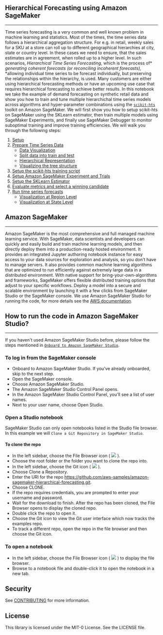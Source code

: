 ## Hierarchical Forecasting using Amazon SageMaker
----
Time series forecasting is a very common and well known problem in machine learning and statistics. Most of the times, the time series data follows a hierarchical aggregation structure.  For e.g. in retail, weekly sales for a SKU at a store can roll up to different geographical hierarchies at city, state or country level. In these cases we need to ensure, that the sales estimates are in agreement, when rolled up to a higher level. In such scenarios, *Hierarchical Time Series Forecasting*, which is the process of* *generating coherent forecasts* *(or reconciling* *incoherent forecasts),* *allowing individual time series to be forecast individually, but preserving the relationships within the hierarchy, is used.
Many customers are either using hierarchical forecasting methods or have an upcoming use case that requires hierarchical forecasting to achieve better results. In this notebook we take the example of demand forecasting on synthetic retail data and show you how to train and tune multiple hierarchichal time series models across algorithms and hyper-parameter combinations using the [`scikit-hts`](#https://scikit-hts.readthedocs.io/_/downloads/en/stable/pdf/) toolkit on Amazon SageMaker. We will first show you how to setup scikit-hts on SageMaker using the SKLearn estimator, then train multiple models using SageMaker Experiments, and finally use SageMaker Debugger to monitor suboptimal training and improve training efficiencies. We will walk you through the following steps:

1.	[Setup](#Setup)
2.	[Prepare Time Series Data](#Prepare-Time-Series-Data)
    - [Data Visualization](#Data-Visualization)
    - [Split data into train and test](#Split-data-into-train-and-test)
    - [Hierarchical Representation](#Hierarchical-Representation)
    - [Visualizing the tree structure](#Visualizing-the-tree-structure)
3.	[Setup the scikit-hts training script](#section3)
4.  [Setup Amazon SageMaker Experiment and Trials](#section4)
5.	[Setup the SKLearn Estimator](#section5)
6.	[Evaluate metrics and select a winning candidate](#section7)
7.	[Run time series forecasts](#Run-time-series-forecasts)
    - [Visualization at Region Level](#Visualization-at-Region-Level)
    - [Visualization at State Level](#Visualization-at-State-Level)

## Amazon SageMaker
----
Amazon SageMaker is the most comprehensive and full managed machine learning service. With SageMaker, data scientists and developers can quickly and easily build and train machine learning models, and then directly deploy them into a production-ready hosted environment. It provides an integrated Jupyter authoring notebook instance for easy access to your data sources for exploration and analysis, so you don't have to manage servers. It also provides common machine learning algorithms that are optimized to run efficiently against extremely large data in a distributed environment. With native support for bring-your-own-algorithms and frameworks, SageMaker offers flexible distributed training options that adjust to your specific workflows. Deploy a model into a secure and scalable environment by launching it with a few clicks from SageMaker Studio or the SageMaker console.  We use Amazon SageMaker Studio for running the code, for more details see the [AWS documentation](https://docs.aws.amazon.com/sagemaker/latest/dg/studio.html).

## How to run the code in Amazon SageMaker Studio? 
----
If you haven't used Amazon SageMaker Studio before, please follow the steps mentioned in [`Onboard to Amazon SageMaker Studio`](https://docs.aws.amazon.com/sagemaker/latest/dg/gs-studio-onboard.html).

### To log in from the SageMaker console

- Onboard to Amazon SageMaker Studio. If you've already onboarded, skip to the next step.
- Open the SageMaker console.
- Choose Amazon SageMaker Studio.
- The Amazon SageMaker Studio Control Panel opens.
- In the Amazon SageMaker Studio Control Panel, you'll see a list of user names.
- Next to your user name, choose Open Studio.

### Open a Studio notebook
SageMaker Studio can only open notebooks listed in the Studio file browser. In this example we will `Clone a Git Repository in SageMaker Studio`.

#### To clone the repo

- In the left sidebar, choose the File Browser icon ( <img src='https://docs.aws.amazon.com/sagemaker/latest/dg/images/icons/File_browser_squid.png'> ).
- Choose the root folder or the folder you want to clone the repo into.
- In the left sidebar, choose the Git icon ( <img src='https://docs.aws.amazon.com/sagemaker/latest/dg/images/icons/Git_squid.png'>  ).
- Choose Clone a Repository.
- Enter the URI for the repo https://github.com/aws-samples/amazon-sagemaker-hierarchical-forecasting.git.
- Choose CLONE.
- If the repo requires credentials, you are prompted to enter your username and password.
- Wait for the download to finish. After the repo has been cloned, the File Browser opens to display the cloned repo.
- Double click the repo to open it.
- Choose the Git icon to view the Git user interface which now tracks the examples repo.
- To track a different repo, open the repo in the file browser and then choose the Git icon.

### To open a notebook

- In the left sidebar, choose the File Browser icon ( <img src='https://docs.aws.amazon.com/sagemaker/latest/dg/images/icons/File_browser_squid.png'> ) to display the file browser.
- Browse to a notebook file and double-click it to open the notebook in a new tab.


## Security

See [CONTRIBUTING](CONTRIBUTING.md#security-issue-notifications) for more information.

## License

This library is licensed under the MIT-0 License. See the LICENSE file.

